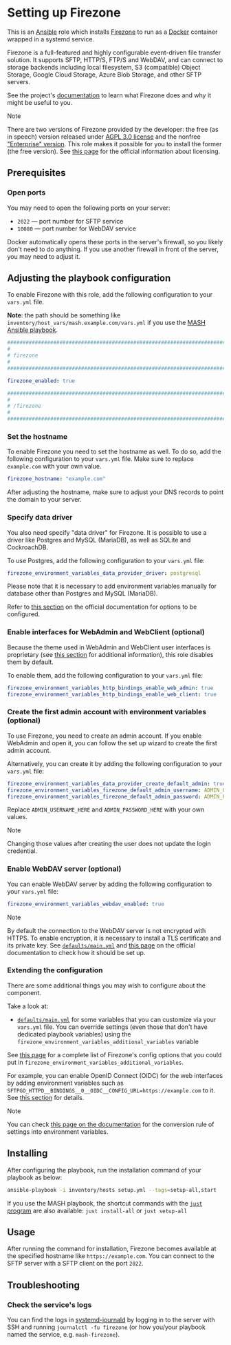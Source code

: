 <!--
SPDX-FileCopyrightText: 2020 - 2024 MDAD project contributors
SPDX-FileCopyrightText: 2020 - 2024 Slavi Pantaleev
SPDX-FileCopyrightText: 2020 Aaron Raimist
SPDX-FileCopyrightText: 2020 Chris van Dijk
SPDX-FileCopyrightText: 2020 Dominik Zajac
SPDX-FileCopyrightText: 2020 Mickaël Cornière
SPDX-FileCopyrightText: 2022 François Darveau
SPDX-FileCopyrightText: 2022 Julian Foad
SPDX-FileCopyrightText: 2022 Warren Bailey
SPDX-FileCopyrightText: 2023 Antonis Christofides
SPDX-FileCopyrightText: 2023 Felix Stupp
SPDX-FileCopyrightText: 2023 Pierre 'McFly' Marty
SPDX-FileCopyrightText: 2024 - 2025 Suguru Hirahara
SPDX-FileCopyrightText: 2025 Nicola Murino

SPDX-License-Identifier: AGPL-3.0-or-later
-->

# Setting up Firezone

This is an [Ansible](https://www.ansible.com/) role which installs [Firezone](https://github.com/drakkan/firezone/) to run as a [Docker](https://www.docker.com/) container wrapped in a systemd service.

Firezone is a full-featured and highly configurable event-driven file transfer solution. It supports SFTP, HTTP/S, FTP/S and WebDAV, and can connect to storage backends including local filesystem, S3 (compatible) Object Storage, Google Cloud Storage, Azure Blob Storage, and other SFTP servers.

See the project's [documentation](https://docs.firezone.com/latest/) to learn what Firezone does and why it might be useful to you.

>[!NOTE]
> There are two versions of Firezone provided by the developer: the free (as in speech) version released under [AGPL 3.0 license](https://github.com/drakkan/firezone/blob/main/LICENSE) and the nonfree ["Enterprise" version](https://docs.firezone.com/enterprise/#enterprise-edition). This role makes it possible for you to install the former (the free version). See [this page](https://firezone.com/compliance.html) for the official information about licensing.

## Prerequisites

### Open ports

You may need to open the following ports on your server:

- `2022` — port number for SFTP service
- `10080` — port number for WebDAV service

Docker automatically opens these ports in the server's firewall, so you likely don't need to do anything. If you use another firewall in front of the server, you may need to adjust it.

## Adjusting the playbook configuration

To enable Firezone with this role, add the following configuration to your `vars.yml` file.

**Note**: the path should be something like `inventory/host_vars/mash.example.com/vars.yml` if you use the [MASH Ansible playbook](https://github.com/mother-of-all-self-hosting/mash-playbook).

```yaml
########################################################################
#                                                                      #
# firezone                                                             #
#                                                                      #
########################################################################

firezone_enabled: true

########################################################################
#                                                                      #
# /firezone                                                            #
#                                                                      #
########################################################################
```

### Set the hostname

To enable Firezone you need to set the hostname as well. To do so, add the following configuration to your `vars.yml` file. Make sure to replace `example.com` with your own value.

```yaml
firezone_hostname: "example.com"
```

After adjusting the hostname, make sure to adjust your DNS records to point the domain to your server.

### Specify data driver

You also need specify "data driver" for Firezone. It is possible to use a driver like Postgres and MySQL (MariaDB), as well as SQLite and CockroachDB.

To use Postgres, add the following configuration to your `vars.yml` file:

```yaml
firezone_environment_variables_data_provider_driver: postgresql
```

Please note that it is necessary to add environment variables manually for database other than Postgres and MySQL (MariaDB).

Refer to [this section](https://docs.firezone.com/latest/config-file/#data-provider) on the official documentation for options to be configured.

### Enable interfaces for WebAdmin and WebClient (optional)

Because the theme used in WebAdmin and WebClient user interfaces is proprietary (see [this section](https://docs.firezone.com/latest/#licensing) for additional information), this role disables them by default.

To enable them, add the following configuration to your `vars.yml` file:

```yaml
firezone_environment_variables_http_bindings_enable_web_admin: true
firezone_environment_variables_http_bindings_enable_web_client: true
```

### Create the first admin account with environment variables (optional)

To use Firezone, you need to create an admin account. If you enable WebAdmin and open it, you can follow the set up wizard to create the first admin account.

Alternatively, you can create it by adding the following configuration to your `vars.yml` file:

```yaml
firezone_environment_variables_data_provider_create_default_admin: true
firezone_environment_variables_firezone_default_admin_username: ADMIN_USERNAME_HERE
firezone_environment_variables_firezone_default_admin_password: ADMIN_PASSWORD_HERE
```

Replace `ADMIN_USERNAME_HERE` and `ADMIN_PASSWORD_HERE` with your own values.

>[!NOTE]
> Changing those values after creating the user does not update the login credential.

### Enable WebDAV server (optional)

You can enable WebDAV server by adding the following configuration to your `vars.yml` file:

```yaml
firezone_environment_variables_webdav_enabled: true
```

>[!NOTE]
> By default the connection to the WebDAV server is not encrypted with HTTPS. To enable encryption, it is necessary to install a TLS certificate and its private key. See [`defaults/main.yml`](../defaults/main.yml) and [this page](https://docs.firezone.com/latest/config-file/#webdav-server) on the official documentation to check how it should be set up.

<!-- TODO: Have Traefik (ansible-role-traefik) manage the TLS certificate and the private key. -->

### Extending the configuration

There are some additional things you may wish to configure about the component.

Take a look at:

- [`defaults/main.yml`](../defaults/main.yml) for some variables that you can customize via your `vars.yml` file. You can override settings (even those that don't have dedicated playbook variables) using the `firezone_environment_variables_additional_variables` variable

See [this page](https://docs.firezone.com/latest/config-file/) for a complete list of Firezone's config options that you could put in `firezone_environment_variables_additional_variables`.

For example, you can enable OpenID Connect (OIDC) for the web interfaces by adding environment variables such as `SFTPGO_HTTPD__BINDINGS__0__OIDC__CONFIG_URL=https://example.com` to it. See [this section](https://docs.firezone.com/latest/config-file/#http-server) for details.

>[!NOTE]
> You can check [this page on the documentation](https://docs.firezone.com/latest/env-vars/) for the conversion rule of settings into environment variables.

## Installing

After configuring the playbook, run the installation command of your playbook as below:

```sh
ansible-playbook -i inventory/hosts setup.yml --tags=setup-all,start
```

If you use the MASH playbook, the shortcut commands with the [`just` program](https://github.com/mother-of-all-self-hosting/mash-playbook/blob/main/docs/just.md) are also available: `just install-all` or `just setup-all`

## Usage

After running the command for installation, Firezone becomes available at the specified hostname like `https://example.com`. You can connect to the SFTP server with a SFTP client on the port `2022`.

## Troubleshooting

### Check the service's logs

You can find the logs in [systemd-journald](https://www.freedesktop.org/software/systemd/man/systemd-journald.service.html) by logging in to the server with SSH and running `journalctl -fu firezone` (or how you/your playbook named the service, e.g. `mash-firezone`).
